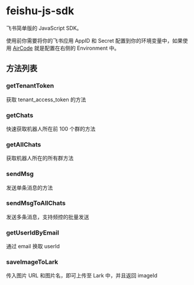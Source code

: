 # feishu-js-sdk

飞书简单版的 JavaScript SDK。

使用前你需要将你的飞书应用 AppID 和 Secret 配置到你的环境变量中，如果使用 [AirCode](https://aircode.io) 就是配置在右侧的 Environment 中。

## 方法列表

### getTenantToken

获取 tenant_access_token 的方法


### getChats

快速获取机器人所在前 100 个群的方法

### getAllChats

获取机器人所在的所有群方法

### sendMsg

发送单条消息的方法

### sendMsgToAllChats

发送多条消息，支持频控的批量发送

### getUserIdByEmail

通过 email 换取 userId

### saveImageToLark

传入图片 URL 和图片名，即可上传至 Lark 中，并且返回 imageId
